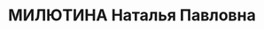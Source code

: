 ---
title: МИЛЮТИНА Наталья Павловна
description: "1889 г.р., м.р.: д.Милютино Курской губ., русская, образование: незаконченное\
  \ высшее\n Партработник, зав. отделом школ Запсибкрайкома ВКП(б).\n прож.: г. Новосибирск\n\
  \ арестована 03.09.1937\n Обвинение: в причастности к правотроцкистской к.р. организации,\
  \ ст. 58-7,8,11 УК РСФСР.\n Приговор: Военной коллегией Верх. суда СССР, 04.06.1938\
  \ — ВМН\n Расстреляна 04.06.1938\n Реабилитация: 22.10.1957"
---